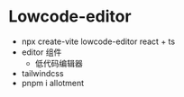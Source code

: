 # Lowcode-editor
- npx create-vite lowcode-editor
  react + ts
- editor 组件
    - 低代码编辑器
- tailwindcss
- pnpm i allotment
